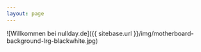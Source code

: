 ```yaml
---
layout: page
---
```

![Willkommen bei nullday.de]({{ sitebase.url }}/img/motherboard-background-lrg-blackwhite.jpg)

